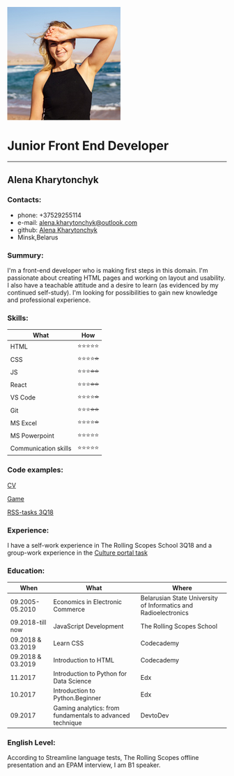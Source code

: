 ![AlenaKharytonchyk](./img/avatar.jpg)
# **Junior Front End Developer**
------------------------
## Alena Kharytonchyk
### Contacts:
* phone: +37529255114
* e-mail: alena.kharytonchyk@outlook.com
* github: [Alena Kharytonchyk](https://github.com/AlenaKharytonchyk)
* Minsk,Belarus
### Summury:
I'm a front-end developer who is making first steps in this domain. I'm passionate about creating HTML pages and working on layout and usability. I also have a teachable attitude and a desire to learn (as evidenced by my continued self-study). I'm looking for possibilities to gain new knowledge and professional experience.
### Skills:

What | How
-----|----
 HTML |:star::star::star::star::star:
 CSS | :star::star::star::star:~~:star:~~
 JS | :star::star::star:~~:star::star:~~
 React | :star::star::star:~~:star::star:~~
 VS Code | :star::star::star::star:~~:star:~~
 Git | :star::star::star:~~:star::star:~~
 MS Excel | :star::star::star::star:~~:star:~~
 MS Powerpoint | :star::star::star::star::star:
Communication skills | :star::star::star::star::star:
### Code examples:
[CV](https://github.com/AlenaKharytonchyk/rsschool-codejam1-cv)

[Game](https://github.com/rolling-scopes-school/alenakharytonchyk-2018Q3/pull/6)

[RSS-tasks 3Q18](https://github.com/rolling-scopes-school/alenakharytonchyk-2018Q3/branches)
### Experience:
I have a self-work experience in The Rolling Scopes School 3Q18 and a group-work experience in the [Culture portal task](https://github.com/AlenaKharytonchyk/CodeJam-Culture-Portal_gr24)
### Education:

When | What | Where
-----|------|------
09.2005-05.2010 | Economics in Electronic Commerce | Belarusian State University of Informatics and Radioelectronics
09.2018-till now | JavaScript Development | The Rolling Scopes School
09.2018 & 03.2019 | Learn CSS | Codecademy
09.2018 & 03.2019 | Introduction to HTML | Codecademy
11.2017 | Introduction to Python for Data Science | Edx
10.2017 | Introduction to Python.Beginner | Edx
09.2017 | Gaming analytics: from fundamentals to advanced technique | DevtoDev
### English Level:
According to Streamline language tests, The Rolling Scopes offline presentation and an EPAM interview, I am B1 speaker.
